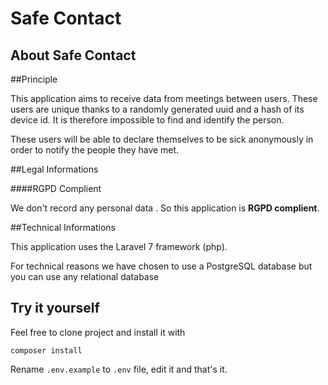 # Safe Contact


## About Safe Contact

##Principle
 
This application aims to receive data from meetings between users. These users are unique thanks to a randomly generated uuid and a hash of its device id. It is therefore impossible to find and identify the person.

These users will be able to declare themselves to be sick anonymously in order to notify the people they have met.

##Legal Informations

####RGPD Complient

We don't record any personal data . So this application is **RGPD complient**. 

##Technical Informations

This application uses the Laravel 7 framework (php).

For technical reasons we have chosen to use a PostgreSQL database but you can use any relational database

## Try it yourself

Feel free to clone project and install it with 

`composer install`

Rename `.env.example` to `.env` file, edit it and that's it.

